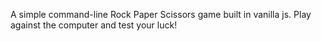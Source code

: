 A simple command-line Rock Paper Scissors game built in vanilla js. Play against the computer and test your luck!
